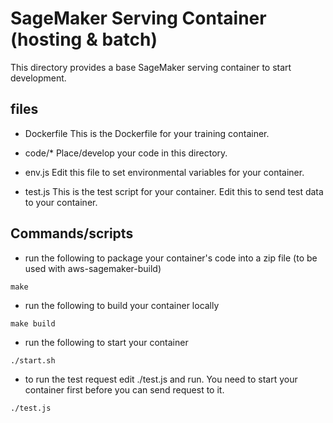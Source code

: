 # SageMaker Serving Container (hosting & batch)
This directory provides a base SageMaker serving container to start development. 

## files

- Dockerfile
This is the Dockerfile for your training container.

- code/*
Place/develop your code in this directory. 

- env.js
Edit this file to set environmental variables for your container. 

- test.js
This is the test script for your container. Edit this to send test data to your container. 

## Commands/scripts

- run the following to package your container's code into a zip file (to be used with aws-sagemaker-build)
```shell
make
```

- run the following to build your container locally
```shell
make build
```

- run the following to start your container 
```shell
./start.sh
```

- to run the test request edit ./test.js and run. You need to start your container first before you can send request to it.
```shell
./test.js
```
